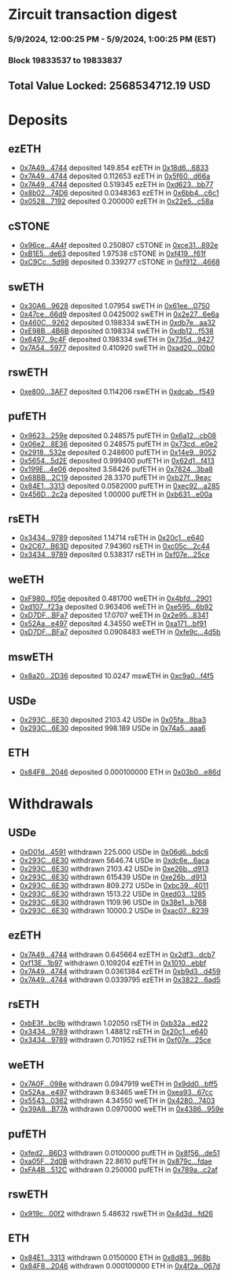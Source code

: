 # Zircuit transaction digest
### 5/9/2024, 12:00:25 PM - 5/9/2024, 1:00:25 PM (EST)
### Block 19833537 to 19833837

## Total Value Locked: 2568534712.19 USD

# Deposits
## ezETH
- [0x7A49...4744](https://etherscan.io/address/0x7A493Be5c2ce014cD049Bf178a1ac0Db1B434744) deposited 149.854 ezETH in [0x18d6...6833](https://etherscan.io/tx/0x7A493Be5c2ce014cD049Bf178a1ac0Db1B434744)
- [0x7A49...4744](https://etherscan.io/address/0x7A493Be5c2ce014cD049Bf178a1ac0Db1B434744) deposited 0.112653 ezETH in [0x5f60...d66a](https://etherscan.io/tx/0x7A493Be5c2ce014cD049Bf178a1ac0Db1B434744)
- [0x7A49...4744](https://etherscan.io/address/0x7A493Be5c2ce014cD049Bf178a1ac0Db1B434744) deposited 0.519345 ezETH in [0xd623...bb77](https://etherscan.io/tx/0x7A493Be5c2ce014cD049Bf178a1ac0Db1B434744)
- [0x8b02...74D6](https://etherscan.io/address/0x8b02EAE68f0030B70c5337E7032Fb56de8cd74D6) deposited 0.0348363 ezETH in [0x6bb4...c6c1](https://etherscan.io/tx/0x8b02EAE68f0030B70c5337E7032Fb56de8cd74D6)
- [0x0528...7192](https://etherscan.io/address/0x0528C9c3814581Da6e2946e6e503802880B67192) deposited 0.200000 ezETH in [0x22e5...c58a](https://etherscan.io/tx/0x0528C9c3814581Da6e2946e6e503802880B67192)
## cSTONE
- [0x96ce...4A4f](https://etherscan.io/address/0x96ce0AECdD145136Bc94b3484c57ee4572064A4f) deposited 0.250807 cSTONE in [0xce31...892e](https://etherscan.io/tx/0x96ce0AECdD145136Bc94b3484c57ee4572064A4f)
- [0xB1E5...de63](https://etherscan.io/address/0xB1E5F5Cf54634dE4bAAb82d71E8a5a6040Adde63) deposited 1.97538 cSTONE in [0xf419...f61f](https://etherscan.io/tx/0xB1E5F5Cf54634dE4bAAb82d71E8a5a6040Adde63)
- [0xC9Cc...5d98](https://etherscan.io/address/0xC9Cc2f2213F518deBD7a2fAaD3dA0060c8025d98) deposited 0.339277 cSTONE in [0xf912...4668](https://etherscan.io/tx/0xC9Cc2f2213F518deBD7a2fAaD3dA0060c8025d98)
## swETH
- [0x30A6...9628](https://etherscan.io/address/0x30A6BcaD74534fa05Fb039D36B80d36d92a99628) deposited 1.07954 swETH in [0x61ee...0750](https://etherscan.io/tx/0x30A6BcaD74534fa05Fb039D36B80d36d92a99628)
- [0x47ce...66d9](https://etherscan.io/address/0x47ce4710f1EC69fd49Eeee3D1711942De47266d9) deposited 0.0425002 swETH in [0x2e27...6e6a](https://etherscan.io/tx/0x47ce4710f1EC69fd49Eeee3D1711942De47266d9)
- [0x460C...9262](https://etherscan.io/address/0x460Cd07239168b4500597dD610dCFF68D19b9262) deposited 0.198334 swETH in [0xdb7e...aa32](https://etherscan.io/tx/0x460Cd07239168b4500597dD610dCFF68D19b9262)
- [0xE98B...4B6B](https://etherscan.io/address/0xE98B34F6d4A0029Ea6F438d384B5E48b283B4B6B) deposited 0.198334 swETH in [0xdb12...f538](https://etherscan.io/tx/0xE98B34F6d4A0029Ea6F438d384B5E48b283B4B6B)
- [0x6497...9c4F](https://etherscan.io/address/0x649756EFAf3E57549A1B241FD608CF93d8D09c4F) deposited 0.198334 swETH in [0x735d...9427](https://etherscan.io/tx/0x649756EFAf3E57549A1B241FD608CF93d8D09c4F)
- [0x7A54...5977](https://etherscan.io/address/0x7A54374348377F1D9E22c7B47635D4133ec95977) deposited 0.410920 swETH in [0xad20...00b0](https://etherscan.io/tx/0x7A54374348377F1D9E22c7B47635D4133ec95977)
## rswETH
- [0xe800...3AF7](https://etherscan.io/address/0xe800782E30BA27D72057ef62149741A0a50a3AF7) deposited 0.114206 rswETH in [0xdcab...f549](https://etherscan.io/tx/0xe800782E30BA27D72057ef62149741A0a50a3AF7)
## pufETH
- [0x9623...259e](https://etherscan.io/address/0x96238D3B26a512bbB81C590fAf17cfcA35DF259e) deposited 0.248575 pufETH in [0x6a12...cb08](https://etherscan.io/tx/0x96238D3B26a512bbB81C590fAf17cfcA35DF259e)
- [0x06e2...8E36](https://etherscan.io/address/0x06e2e703ee1Cd31536BcE5539051E48272B48E36) deposited 0.248575 pufETH in [0x73cd...e0e2](https://etherscan.io/tx/0x06e2e703ee1Cd31536BcE5539051E48272B48E36)
- [0x2918...532e](https://etherscan.io/address/0x29182a001c1c3D29fC45BbA1708012ede1ab532e) deposited 0.248600 pufETH in [0x14e9...9052](https://etherscan.io/tx/0x29182a001c1c3D29fC45BbA1708012ede1ab532e)
- [0x5654...5d2E](https://etherscan.io/address/0x565407B406413D896319FC9DA28E7a29bB6B5d2E) deposited 0.999400 pufETH in [0x62d1...f413](https://etherscan.io/tx/0x565407B406413D896319FC9DA28E7a29bB6B5d2E)
- [0x199E...4e06](https://etherscan.io/address/0x199EEffB014E3Df899f79140a8eB0f85fb1b4e06) deposited 3.58426 pufETH in [0x7824...3ba8](https://etherscan.io/tx/0x199EEffB014E3Df899f79140a8eB0f85fb1b4e06)
- [0x68BB...2C19](https://etherscan.io/address/0x68BB33435961B11Bfbdf967876752134aA162C19) deposited 28.3370 pufETH in [0xb27f...9eac](https://etherscan.io/tx/0x68BB33435961B11Bfbdf967876752134aA162C19)
- [0x84E1...3313](https://etherscan.io/address/0x84E1367f3f60298abb784F628dE386AF98513313) deposited 0.0582000 pufETH in [0xec92...a285](https://etherscan.io/tx/0x84E1367f3f60298abb784F628dE386AF98513313)
- [0x456D...2c2a](https://etherscan.io/address/0x456DE8D090A82b56803667BCAAa2D848a28a2c2a) deposited 1.00000 pufETH in [0xb631...e00a](https://etherscan.io/tx/0x456DE8D090A82b56803667BCAAa2D848a28a2c2a)
## rsETH
- [0x3434...9789](https://etherscan.io/address/0x34349c5569e7B846c3558961552D2202760A9789) deposited 1.14714 rsETH in [0x20c1...e640](https://etherscan.io/tx/0x34349c5569e7B846c3558961552D2202760A9789)
- [0x2C67...B63D](https://etherscan.io/address/0x2C678004AF4c1e217d9ED8Baabd4454406CeB63D) deposited 7.94360 rsETH in [0xc05c...2c44](https://etherscan.io/tx/0x2C678004AF4c1e217d9ED8Baabd4454406CeB63D)
- [0x3434...9789](https://etherscan.io/address/0x34349c5569e7B846c3558961552D2202760A9789) deposited 0.538317 rsETH in [0xf07e...25ce](https://etherscan.io/tx/0x34349c5569e7B846c3558961552D2202760A9789)
## weETH
- [0xF980...f05e](https://etherscan.io/address/0xF9807aa843E8ca353E6AbC4527A509f37222f05e) deposited 0.481700 weETH in [0x4bfd...2901](https://etherscan.io/tx/0xF9807aa843E8ca353E6AbC4527A509f37222f05e)
- [0xd107...f23a](https://etherscan.io/address/0xd107fa1C66934dAF45036F68bFC3C8bA08Eef23a) deposited 0.963406 weETH in [0xe595...6b92](https://etherscan.io/tx/0xd107fa1C66934dAF45036F68bFC3C8bA08Eef23a)
- [0xD7DF...BFa7](https://etherscan.io/address/0xD7DF7E085214743530afF339aFC420c7c720BFa7) deposited 17.0707 weETH in [0x2e95...8341](https://etherscan.io/tx/0xD7DF7E085214743530afF339aFC420c7c720BFa7)
- [0x52Aa...e497](https://etherscan.io/address/0x52Aa899454998Be5b000Ad077a46Bbe360F4e497) deposited 4.34550 weETH in [0xa171...bf91](https://etherscan.io/tx/0x52Aa899454998Be5b000Ad077a46Bbe360F4e497)
- [0xD7DF...BFa7](https://etherscan.io/address/0xD7DF7E085214743530afF339aFC420c7c720BFa7) deposited 0.0908483 weETH in [0xfe9c...4d5b](https://etherscan.io/tx/0xD7DF7E085214743530afF339aFC420c7c720BFa7)
## mswETH
- [0x8a20...2D36](https://etherscan.io/address/0x8a20A9CD1Ce3c40c997345a3fe15f76A500e2D36) deposited 10.0247 mswETH in [0xc9a0...f4f5](https://etherscan.io/tx/0x8a20A9CD1Ce3c40c997345a3fe15f76A500e2D36)
## USDe
- [0x293C...6E30](https://etherscan.io/address/0x293C6937D8D82e05B01335F7B33FBA0c8e256E30) deposited 2103.42 USDe in [0x05fa...8ba3](https://etherscan.io/tx/0x293C6937D8D82e05B01335F7B33FBA0c8e256E30)
- [0x293C...6E30](https://etherscan.io/address/0x293C6937D8D82e05B01335F7B33FBA0c8e256E30) deposited 998.189 USDe in [0x74a5...aaa6](https://etherscan.io/tx/0x293C6937D8D82e05B01335F7B33FBA0c8e256E30)
## ETH
- [0x84F8...2046](https://etherscan.io/address/0x84F8d90e9abE1a35083d9A1b488a5C61e0cA2046) deposited 0.000100000 ETH in [0x03b0...e86d](https://etherscan.io/tx/0x84F8d90e9abE1a35083d9A1b488a5C61e0cA2046)
# Withdrawals
## USDe
- [0xD01d...4591](https://etherscan.io/address/0xD01d73D9B5bf3ffA59dd5931E81C23036Af34591) withdrawn 225.000 USDe in [0x06d6...bdc6](https://etherscan.io/tx/0xD01d73D9B5bf3ffA59dd5931E81C23036Af34591)
- [0x293C...6E30](https://etherscan.io/address/0x293C6937D8D82e05B01335F7B33FBA0c8e256E30) withdrawn 5646.74 USDe in [0xdc6e...6aca](https://etherscan.io/tx/0x293C6937D8D82e05B01335F7B33FBA0c8e256E30)
- [0x293C...6E30](https://etherscan.io/address/0x293C6937D8D82e05B01335F7B33FBA0c8e256E30) withdrawn 2103.42 USDe in [0xe26b...d913](https://etherscan.io/tx/0x293C6937D8D82e05B01335F7B33FBA0c8e256E30)
- [0x293C...6E30](https://etherscan.io/address/0x293C6937D8D82e05B01335F7B33FBA0c8e256E30) withdrawn 615439 USDe in [0xe26b...d913](https://etherscan.io/tx/0x293C6937D8D82e05B01335F7B33FBA0c8e256E30)
- [0x293C...6E30](https://etherscan.io/address/0x293C6937D8D82e05B01335F7B33FBA0c8e256E30) withdrawn 809.272 USDe in [0xbc39...4011](https://etherscan.io/tx/0x293C6937D8D82e05B01335F7B33FBA0c8e256E30)
- [0x293C...6E30](https://etherscan.io/address/0x293C6937D8D82e05B01335F7B33FBA0c8e256E30) withdrawn 1513.22 USDe in [0xed03...1285](https://etherscan.io/tx/0x293C6937D8D82e05B01335F7B33FBA0c8e256E30)
- [0x293C...6E30](https://etherscan.io/address/0x293C6937D8D82e05B01335F7B33FBA0c8e256E30) withdrawn 1109.96 USDe in [0x38e1...b768](https://etherscan.io/tx/0x293C6937D8D82e05B01335F7B33FBA0c8e256E30)
- [0x293C...6E30](https://etherscan.io/address/0x293C6937D8D82e05B01335F7B33FBA0c8e256E30) withdrawn 10000.2 USDe in [0xac07...8239](https://etherscan.io/tx/0x293C6937D8D82e05B01335F7B33FBA0c8e256E30)
## ezETH
- [0x7A49...4744](https://etherscan.io/address/0x7A493Be5c2ce014cD049Bf178a1ac0Db1B434744) withdrawn 0.645664 ezETH in [0x2df3...dcb7](https://etherscan.io/tx/0x7A493Be5c2ce014cD049Bf178a1ac0Db1B434744)
- [0xf13E...1b97](https://etherscan.io/address/0xf13E36a6cC3B09d60599ef721aC25F6bb9d31b97) withdrawn 0.109204 ezETH in [0x1010...ebbf](https://etherscan.io/tx/0xf13E36a6cC3B09d60599ef721aC25F6bb9d31b97)
- [0x7A49...4744](https://etherscan.io/address/0x7A493Be5c2ce014cD049Bf178a1ac0Db1B434744) withdrawn 0.0361384 ezETH in [0xb9d3...d459](https://etherscan.io/tx/0x7A493Be5c2ce014cD049Bf178a1ac0Db1B434744)
- [0x7A49...4744](https://etherscan.io/address/0x7A493Be5c2ce014cD049Bf178a1ac0Db1B434744) withdrawn 0.0339795 ezETH in [0x3822...6ad5](https://etherscan.io/tx/0x7A493Be5c2ce014cD049Bf178a1ac0Db1B434744)
## rsETH
- [0xbE3f...bc9b](https://etherscan.io/address/0xbE3fbEBC1Cc29E99E02237DAC84860E268CAbc9b) withdrawn 1.02050 rsETH in [0xb32a...ed22](https://etherscan.io/tx/0xbE3fbEBC1Cc29E99E02237DAC84860E268CAbc9b)
- [0x3434...9789](https://etherscan.io/address/0x34349c5569e7B846c3558961552D2202760A9789) withdrawn 1.48812 rsETH in [0x20c1...e640](https://etherscan.io/tx/0x34349c5569e7B846c3558961552D2202760A9789)
- [0x3434...9789](https://etherscan.io/address/0x34349c5569e7B846c3558961552D2202760A9789) withdrawn 0.701952 rsETH in [0xf07e...25ce](https://etherscan.io/tx/0x34349c5569e7B846c3558961552D2202760A9789)
## weETH
- [0x7A0F...098e](https://etherscan.io/address/0x7A0F8A8c2c36569866C108FFECe212624106098e) withdrawn 0.0947919 weETH in [0x9dd0...bff5](https://etherscan.io/tx/0x7A0F8A8c2c36569866C108FFECe212624106098e)
- [0x52Aa...e497](https://etherscan.io/address/0x52Aa899454998Be5b000Ad077a46Bbe360F4e497) withdrawn 9.63465 weETH in [0xea93...67cc](https://etherscan.io/tx/0x52Aa899454998Be5b000Ad077a46Bbe360F4e497)
- [0x5543...0362](https://etherscan.io/address/0x55437D8cEea00939154af74235C60bbb484d0362) withdrawn 4.34550 weETH in [0x4280...7403](https://etherscan.io/tx/0x55437D8cEea00939154af74235C60bbb484d0362)
- [0x39A8...B77A](https://etherscan.io/address/0x39A8aF6434A171E620F39883D298ed73DCC1B77A) withdrawn 0.0970000 weETH in [0x4386...959e](https://etherscan.io/tx/0x39A8aF6434A171E620F39883D298ed73DCC1B77A)
## pufETH
- [0xfed2...B6D3](https://etherscan.io/address/0xfed2Bd163dFBFEa8dF9aab9377922EaD9975B6D3) withdrawn 0.0100000 pufETH in [0x8f56...de51](https://etherscan.io/tx/0xfed2Bd163dFBFEa8dF9aab9377922EaD9975B6D3)
- [0xa05F...2d0B](https://etherscan.io/address/0xa05FFBCD0EEcdAa6C3Eaae1AF4f0536ED20d2d0B) withdrawn 22.8610 pufETH in [0x879c...fdae](https://etherscan.io/tx/0xa05FFBCD0EEcdAa6C3Eaae1AF4f0536ED20d2d0B)
- [0xFA4B...512C](https://etherscan.io/address/0xFA4B47D26a8Ec5B50c2d118c1d20058E7210512C) withdrawn 0.250000 pufETH in [0x789a...c2af](https://etherscan.io/tx/0xFA4B47D26a8Ec5B50c2d118c1d20058E7210512C)
## rswETH
- [0x919c...00f2](https://etherscan.io/address/0x919cF1892cDD97C068e0dfc9CA44f84B543a00f2) withdrawn 5.48632 rswETH in [0x4d3d...fd26](https://etherscan.io/tx/0x919cF1892cDD97C068e0dfc9CA44f84B543a00f2)
## ETH
- [0x84E1...3313](https://etherscan.io/address/0x84E1367f3f60298abb784F628dE386AF98513313) withdrawn 0.0150000 ETH in [0x8d83...968b](https://etherscan.io/tx/0x84E1367f3f60298abb784F628dE386AF98513313)
- [0x84F8...2046](https://etherscan.io/address/0x84F8d90e9abE1a35083d9A1b488a5C61e0cA2046) withdrawn 0.000100000 ETH in [0x4f2a...067d](https://etherscan.io/tx/0x84F8d90e9abE1a35083d9A1b488a5C61e0cA2046)
